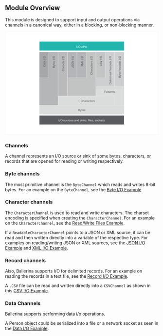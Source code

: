 ## Module Overview

This module is designed to support input and output operations via channels in a canonical way, either in a blocking,
or non-blocking manner.

![architecture](resources/package-architecture.svg)

### Channels
A channel represents an I/O source or sink of some bytes, characters, or records that are opened for reading or
writing respectively.

### Byte channels
The most primitive channel is the `ByteChannel` which reads and writes 8-bit bytes. For an example on the `ByteChannel`, see the [Byte I/O Example](https://ballerina.io/1.2/learn/by-example/byte-io.html).

### Character channels
The `CharacterChannel` is used to read and write characters. The charset encoding is specified when creating the `CharacterChannel`. For an example on the `CharacterChannel`, see the [Read/Write Files Example](https://ballerina.io/1.2/learn/by-example/character-io.html).

If a `ReadableCharacterChannel` points to a JSON or XML source, it can be read and then written directly into a variable of
the respective type. For examples on reading/writing JSON or XML sources, see the [JSON I/O Example](https://ballerina.io/1.2/learn/by-example/json-io.html) and [XML I/O Example](https://ballerina.io/1.2/learn/by-example/xml-io.html).

### Record channels

Also, Ballerina supports I/O for delimited records. For an example on reading the records in a text file, see the [Record I/O Example](https://ballerina.io/1.2/learn/by-example/record-io.html).

A `.CSV` file can be read and written directly into a `CSVChannel` as shown in this [CSV I/O Example](https://ballerina.io/1.2/learn/by-example/csv-io.html).

### Data Channels
Ballerina supports performing data i/o operations.

A Person object could be serialized into a file or a network socket as seen in the [Data I/O Example](https://ballerina.io/1.2/learn/by-example/data-io.html).

